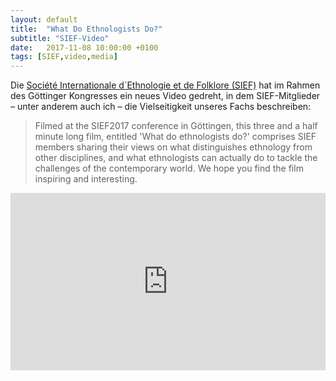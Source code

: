 ```yaml
---
layout: default
title:  "What Do Ethnologists Do?"
subtitle: "SIEF-Video"
date:   2017-11-08 10:00:00 +0100
tags: [SIEF,video,media]
---
```

Die [Société Internationale d´Ethnologie et de Folklore (SIEF)](https://www.siefhome.org/) hat im Rahmen des Göttinger Kongresses ein neues Video gedreht, in dem SIEF-Mitglieder – unter anderem auch ich – die Vielseitigkeit unseres Fachs beschreiben:

> Filmed at the SIEF2017 conference in Göttingen, this three and a half minute long film, entitled 'What do ethnologists do?' comprises SIEF members sharing their views on what distinguishes ethnology from other disciplines, and what ethnologists can actually do to tackle the challenges of the contemporary world. We hope you find the film inspiring and interesting.

<div style="padding:56.25% 0 0 0;position:relative;" class="profile"><iframe src="https://player.vimeo.com/video/237142052?color=ffffff&title=0&byline=0&portrait=0" style="position:absolute;top:0;left:0;width:100%;height:100%;" frameborder="0" webkitallowfullscreen mozallowfullscreen allowfullscreen></iframe></div>
